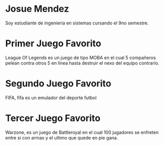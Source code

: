 # Josue Mendez 
Soy estudiante de ingenieria en sistemas cursando el 9no semestre. 

# Primer Juego Favorito
League Of Legends es un juego de tipo MOBA en el cual 5 compañeros pelean contra otros 5 en linea hasta destruir el nexo del equipo contrario.

# Segundo Juego Favorito 

FIFA, fifa es un emulador del deporte futbol


# Tercer Juego Favorito

Warzone, es un juego de Battleroyal en el cual 100 jugadores se enfreten entre si con armas y el ultimo que quede en pie gana. 
